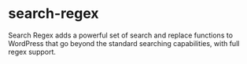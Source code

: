 search-regex
============

Search Regex adds a powerful set of search and replace functions to WordPress that go beyond the standard searching capabilities, with full regex support.
